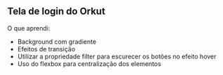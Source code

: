 ## Tela de login do Orkut

O que aprendi:

- Background com gradiente
- Efeitos de transição
- Utilizar a propriedade filter para escurecer os botões no efeito hover
- Uso do flexbox para centralização dos elementos
